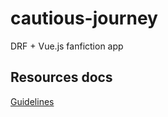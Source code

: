 # cautious-journey
DRF + Vue.js fanfiction app

## Resources docs
[Guidelines](https://blog.filestack.com/working-with-filestack/how-to-share-documents-for-fanfiction-app/)
